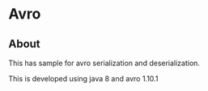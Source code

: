 # Avro

## About

This has sample for avro serialization and deserialization.

This is developed using java 8 and avro 1.10.1
